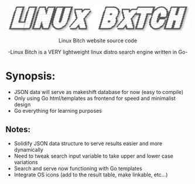 ![](https://github.com/nickmancari/linux_bxtch/blob/master/images/Logo2.png)


<p align='center'> Linux Bitch website source code </p>

<p align='center'> -Linux Bitch is a VERY lightweight linux distro search engine written in Go- </p>

<p></p>

# Synopsis:
* JSON data will serve as makeshift database for now (easy to compile)
* Only using Go html/templates as frontend for speed and minimalist design
* Go everything for learning purposes

## Notes:
- Solidify JSON data structure to serve results easier and more dynamically
- Need to tweak search input variable to take upper and lower case variations
- Search and serve now functioning with Go templates
- Integrate OS icons (add to the result table, make linkable, etc...)

